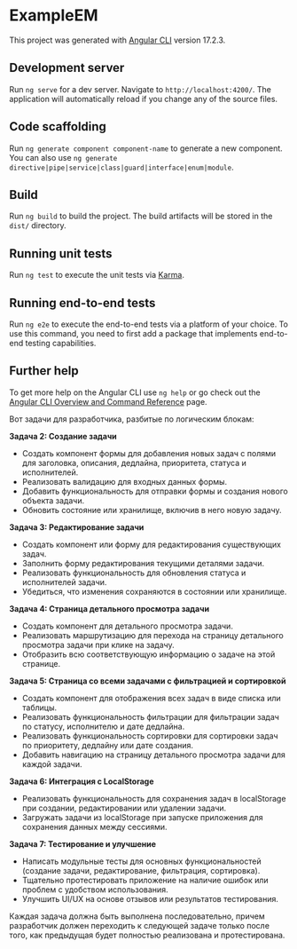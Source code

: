 # ExampleEM

This project was generated with [Angular CLI](https://github.com/angular/angular-cli) version 17.2.3.

## Development server

Run `ng serve` for a dev server. Navigate to `http://localhost:4200/`. The application will automatically reload if you change any of the source files.

## Code scaffolding

Run `ng generate component component-name` to generate a new component. You can also use `ng generate directive|pipe|service|class|guard|interface|enum|module`.

## Build

Run `ng build` to build the project. The build artifacts will be stored in the `dist/` directory.

## Running unit tests

Run `ng test` to execute the unit tests via [Karma](https://karma-runner.github.io).

## Running end-to-end tests

Run `ng e2e` to execute the end-to-end tests via a platform of your choice. To use this command, you need to first add a package that implements end-to-end testing capabilities.

## Further help

To get more help on the Angular CLI use `ng help` or go check out the [Angular CLI Overview and Command Reference](https://angular.io/cli) page.

Вот задачи для разработчика, разбитые по логическим блокам:


**Задача 2: Создание задачи**
- Создать компонент формы для добавления новых задач с полями для заголовка, описания, дедлайна, приоритета, статуса и исполнителей.
- Реализовать валидацию для входных данных формы.
- Добавить функциональность для отправки формы и создания нового объекта задачи.
- Обновить состояние или хранилище, включив в него новую задачу.

**Задача 3: Редактирование задачи**
- Создать компонент или форму для редактирования существующих задач.
- Заполнить форму редактирования текущими деталями задачи.
- Реализовать функциональность для обновления статуса и исполнителей задачи.
- Убедиться, что изменения сохраняются в состоянии или хранилище.

**Задача 4: Страница детального просмотра задачи**
- Создать компонент для детального просмотра задачи.
- Реализовать маршрутизацию для перехода на страницу детального просмотра задачи при клике на задачу.
- Отобразить всю соответствующую информацию о задаче на этой странице.

**Задача 5: Страница со всеми задачами с фильтрацией и сортировкой**
- Создать компонент для отображения всех задач в виде списка или таблицы.
- Реализовать функциональность фильтрации для фильтрации задач по статусу, исполнителю и дате дедлайна.
- Реализовать функциональность сортировки для сортировки задач по приоритету, дедлайну или дате создания.
- Добавить навигацию на страницу детального просмотра задачи для каждой задачи.

**Задача 6: Интеграция с LocalStorage**
- Реализовать функциональность для сохранения задач в localStorage при создании, редактировании или удалении задачи.
- Загружать задачи из localStorage при запуске приложения для сохранения данных между сессиями.

**Задача 7: Тестирование и улучшение**
- Написать модульные тесты для основных функциональностей (создание задачи, редактирование, фильтрация, сортировка).
- Тщательно протестировать приложение на наличие ошибок или проблем с удобством использования.
- Улучшить UI/UX на основе отзывов или результатов тестирования.

Каждая задача должна быть выполнена последовательно, причем разработчик должен переходить к следующей задаче только после того, как предыдущая будет полностью реализована и протестирована.
